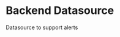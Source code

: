 <!-- This README file is going to be the one displayed on the Grafana.com website for your plugin -->

# Backend Datasource

Datasource to support alerts
